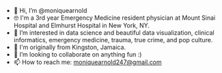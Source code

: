 - 👋 Hi, I’m @moniquearnold
- 🤓 I'm a 3rd year Emergency Medicine resident physician at Mount Sinai Hospital and Elmhurst Hospital in New York, NY.  
- 👀 I’m interested in data science and beautiful data visualization, clinical informatics, emergency medicine, trauma, true crime, and pop culture.
- 🌱 I'm originally from Kingston, Jamaica.
- 💞️ I’m looking to collaborate on anything fun :)
- 📫 How to reach me:  moniquearnold247@gmail.com

<!---
moniquearnold/moniquearnold is a ✨ special ✨ repository because its `README.md` (this file) appears on your GitHub profile.
You can click the Preview link to take a look at your changes.
--->
